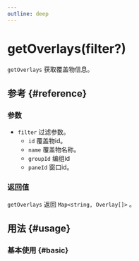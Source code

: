 ```yaml
---
outline: deep
---
```


# getOverlays(filter?)
`getOverlays` 获取覆盖物信息。

## 参考 {#reference}
<!-- @include: @/@views/api/references/instance/getOverlays.md -->

### 参数
- `filter` 过滤参数。
  - `id` 覆盖物id。
  - `name` 覆盖物名称。
  - `groupId` 编组id
  - `paneId` 窗口id。


### 返回值
`getOverlays` 返回 `Map<string, Overlay[]>` 。

## 用法 {#usage}
<script setup>
import GetOverlays from '../../../@views/api/samples/getOverlays/index.vue'
</script>

### 基本使用 {#basic}
<GetOverlays/>